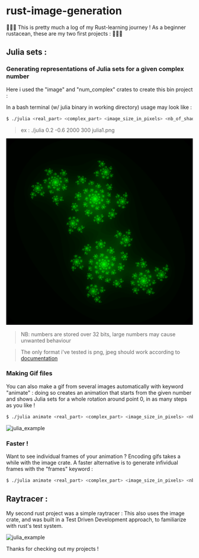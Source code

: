 # rust-image-generation

🦀🦀🦀 This is pretty much a log of my Rust-learning journey ! As a beginner rustacean, these are my two first projects : 🦀🦀🦀

## Julia sets :

### Generating representations of Julia sets for a given complex number

Here i used the "image" and "num_complex" crates to create this bin project :

In a bash terminal (w/ julia binary in working directory) usage may look like :

```sh
$ ./julia <real_part> <complex_part> <image_size_in_pixels> <nb_of_shades> <img_name_with_extension>
```

> ex : ./julia 0.2 -0.6 2000 300 julia1.png

![julia_example](julia1.png)

> NB: numbers are stored over 32 bits, large numbers may cause unwanted behaviour

> The only format i've tested is png, jpeg should work according to [documentation](https://docs.rs/image/0.23.14/image/struct.ImageBuffer.html#method.save)

### Making Gif files

You can also make a gif from several images automatically with keyword "animate" : doing so creates an animation that starts from the given number and shows Julia sets for a whole rotation around point 0, in as many steps as you like !

```sh
$ ./julia animate <real_part> <complex_part> <image_size_in_pixels> <nb_of_frames>
```

![julia_example](animation1.gif)

### Faster !

Want to see individual frames of your animation ?
Encoding gifs takes a while with the image crate. A faster alternative is to generate infividual frames with the "frames" keyword :

```sh
$ ./julia animate <real_part> <complex_part> <image_size_in_pixels> <nb_of_frames> <path_to_frames> <format>
```

## Raytracer :

My second rust project was a simple raytracer :
This also uses the image crate, and was built in a Test Driven Development approach, to familiarize with rust's test system.

![julia_example](animation2.gif)

Thanks for checking out my projects !
